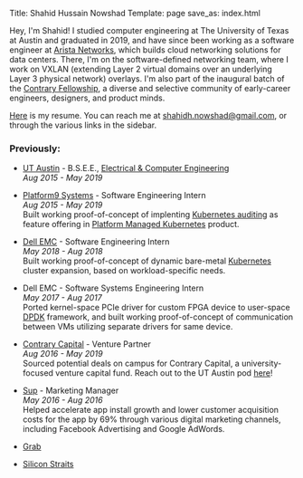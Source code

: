 Title: Shahid Hussain Nowshad
Template: page
save_as: index.html

Hey, I'm Shahid! I studied computer engineering at The University of Texas at Austin and graduated in 2019, and have since been working as a software engineer at [Arista Networks](https://www.arista.com), which builds cloud networking solutions for data centers. There, I'm on the software-defined networking team, where I work on VXLAN (extending Layer 2 virtual domains over an underlying Layer 3 physical network) overlays. I'm also part of the inaugural batch of the [Contrary Fellowship](https://contrarycap.com/fellowship), a diverse and selective community of early-career engineers, designers, and product minds.

[Here]({filename}/downloads/resume.pdf) is my resume. You can reach me at [shahidh.nowshad@gmail.com](mailto:shahidh.nowshad@gmail.com), or through the various links in the sidebar.

### Previously:

- [UT Austin](https://www.utexas.edu/) - B.S.E.E., [Electrical & Computer Engineering](http://www.ece.utexas.edu/)</br>
*Aug 2015 - May 2019*

- [Platform9 Systems](https://platform9.com/) - Software Engineering Intern</br>
*Aug 2015 - May 2019*</br>
Built working proof-of-concept of implenting [Kubernetes auditing](https://kubernetes.io/docs/tasks/debug-application-cluster/audit/) as feature offering in [Platform Managed Kubernetes](https://platform9.com/managed-kubernetes/) product. 

- [Dell EMC](https://www.dellemc.com) - Software Engineering Intern</br>
*May 2018 - Aug 2018*</br>
Built working proof-of-concept of dynamic bare-metal [Kubernetes](https://kubernetes.io) cluster expansion, based on workload-specific needs.

- Dell EMC - Software Systems Engineering Intern</br>
*May 2017 - Aug 2017*</br>
Ported kernel-space PCIe driver for custom FPGA device to user-space [DPDK](https://www.dpdk.org/) framework, and built working proof-of-concept of communication between VMs utilizing separate drivers for same device.

- [Contrary Capital](https://contrarycap.com) - Venture Partner</br>
*Aug 2016 - May 2019*</br>
Sourced potential deals on campus for Contrary Capital, a university-focused venture capital fund. Reach out to the UT Austin pod [here](mailto:longhorns@contrarycap.com)!

- [Sup](http://www.suptheapp.com/) - Marketing Manager</br>
*May 2016 - Aug 2016*</br>
Helped accelerate app install growth and lower customer acquisition costs for the app by 69% through various digital marketing channels, including Facebook Advertising and Google AdWords.

- [Grab](http://www.grab.com/)

- [Silicon Straits](https://www.siliconstraits.com/)

